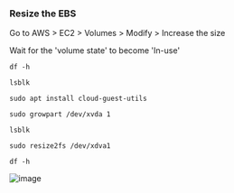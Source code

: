 ### Resize the EBS

Go to AWS > EC2 > Volumes > Modify > Increase the size

Wait for the 'volume state' to become 'In-use'
```
df -h

lsblk

sudo apt install cloud-guest-utils

sudo growpart /dev/xvda 1

lsblk

sudo resize2fs /dev/xdva1

df -h
```
![image](https://github.com/user-attachments/assets/ec8c7f39-f98d-4256-9239-613424d2e6a7)
